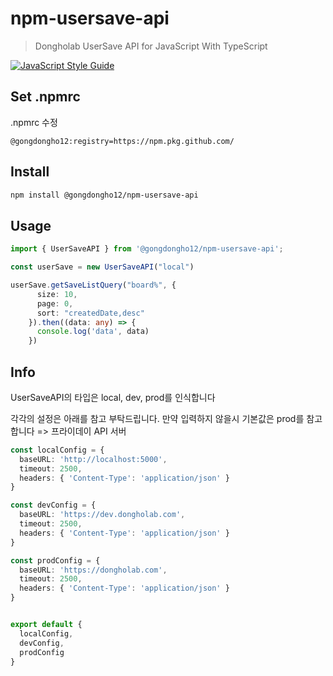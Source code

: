 # npm-usersave-api

> Dongholab UserSave API for JavaScript With TypeScript

 [![JavaScript Style Guide](https://img.shields.io/badge/code_style-standard-brightgreen.svg)](https://standardjs.com)

## Set **.npmrc**
.npmrc 수정
```
@gongdongho12:registry=https://npm.pkg.github.com/
```
## Install

```bash
npm install @gongdongho12/npm-usersave-api
```

## Usage

```ts
import { UserSaveAPI } from '@gongdongho12/npm-usersave-api';

const userSave = new UserSaveAPI("local")

userSave.getSaveListQuery("board%", {
      size: 10,
      page: 0,
      sort: "createdDate,desc"
    }).then((data: any) => {
      console.log('data', data)
    })

```
## Info
UserSaveAPI의 타입은 local, dev, prod를 인식합니다

각각의 설정은 아래를 참고 부탁드립니다.
만약 입력하지 않을시 기본값은 prod를 참고합니다 => 프라이데이 API 서버

```ts
const localConfig = {
  baseURL: 'http://localhost:5000',
  timeout: 2500,
  headers: { 'Content-Type': 'application/json' }
}

const devConfig = {
  baseURL: 'https://dev.dongholab.com',
  timeout: 2500,
  headers: { 'Content-Type': 'application/json' }
}

const prodConfig = {
  baseURL: 'https://dongholab.com',
  timeout: 2500,
  headers: { 'Content-Type': 'application/json' }
}


export default {
  localConfig,
  devConfig,
  prodConfig
}
```